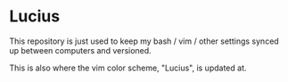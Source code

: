# Lucius #

This repository is just used to keep my bash / vim / other settings synced up
between computers and versioned.

This is also where the vim color scheme, "Lucius", is updated at.

